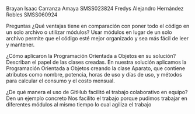 Brayan Isaac Carranza Amaya SMSS023824
Fredys Alejandro Hernández Robles SMSS060924

Preguntas
¿Qué ventajas tiene en comparación con poner todo el código en
un solo archivo o utilizar módulos?
Usar módulos en lugar de un solo archivo permite que el código esté mejor organizado y sea más fácil de leer y mantener.

¿Cómo aplicaron la Programación Orientada a Objetos en su
solución? Describan el papel de las clases creadas.
En nuestra solución aplicamos la Programación Orientada a Objetos creando la clase Aparato, que contiene atributos como nombre, potencia, horas de uso y días de uso, y métodos para calcular el consumo y el costo mensual.

¿De qué manera el uso de GitHub facilitó el trabajo colaborativo
en equipo? Den un ejemplo concreto
Nos facilito el trabajo porque pudimos trabajar en diferentes módulos al mismo tiempo lo cual agiliza el trabajo
